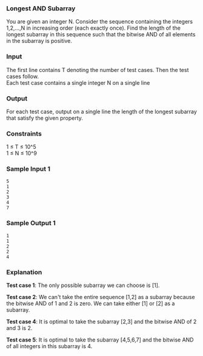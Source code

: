### Longest AND Subarray
You are given an integer N. Consider the sequence containing the integers 
1,2,…,N in increasing order (each exactly once). Find the length of the longest 
subarray in this sequence such that the bitwise AND of all elements in the 
subarray is positive.

### Input
The first line contains T denoting the number of test cases. Then the test cases follow. <br/>
Each test case contains a single integer N on a single line

### Output
For each test case, output on a single line the length of the longest subarray that 
satisfy the given property.

### Constraints
1 ≤ T ≤ 10^5<br/>
1 ≤ N ≤ 10^9

### Sample Input 1
```
5
1
2
3
4
7
```

### Sample Output 1
```
1
1
2
2
4
```

### Explanation
**Test case 1**: The only possible subarray we can choose is [1].

**Test case 2**: We can't take the entire sequence [1,2] as a subarray because the bitwise AND of 1 and 2 is zero. We can take either [1] or [2] as a subarray.

**Test case 4**: It is optimal to take the subarray [2,3] and the bitwise AND of 2 and 3 is 2.

**Test case 5**: It is optimal to take the subarray [4,5,6,7] and the bitwise AND of all integers in this subarray is 4.